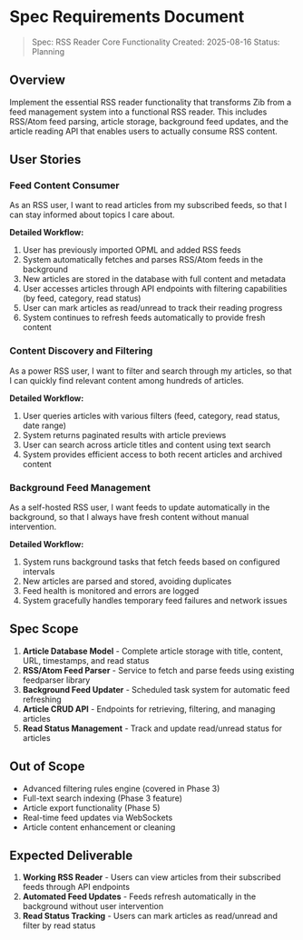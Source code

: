# Spec Requirements Document

> Spec: RSS Reader Core Functionality
> Created: 2025-08-16
> Status: Planning

## Overview

Implement the essential RSS reader functionality that transforms Zib from a feed management system into a functional RSS reader. This includes RSS/Atom feed parsing, article storage, background feed updates, and the article reading API that enables users to actually consume RSS content.

## User Stories

### Feed Content Consumer

As an RSS user, I want to read articles from my subscribed feeds, so that I can stay informed about topics I care about.

**Detailed Workflow:**
1. User has previously imported OPML and added RSS feeds
2. System automatically fetches and parses RSS/Atom feeds in the background
3. New articles are stored in the database with full content and metadata
4. User accesses articles through API endpoints with filtering capabilities (by feed, category, read status)
5. User can mark articles as read/unread to track their reading progress
6. System continues to refresh feeds automatically to provide fresh content

### Content Discovery and Filtering

As a power RSS user, I want to filter and search through my articles, so that I can quickly find relevant content among hundreds of articles.

**Detailed Workflow:**
1. User queries articles with various filters (feed, category, read status, date range)
2. System returns paginated results with article previews
3. User can search across article titles and content using text search
4. System provides efficient access to both recent articles and archived content

### Background Feed Management

As a self-hosted RSS user, I want feeds to update automatically in the background, so that I always have fresh content without manual intervention.

**Detailed Workflow:**
1. System runs background tasks that fetch feeds based on configured intervals
2. New articles are parsed and stored, avoiding duplicates
3. Feed health is monitored and errors are logged
4. System gracefully handles temporary feed failures and network issues

## Spec Scope

1. **Article Database Model** - Complete article storage with title, content, URL, timestamps, and read status
2. **RSS/Atom Feed Parser** - Service to fetch and parse feeds using existing feedparser library
3. **Background Feed Updater** - Scheduled task system for automatic feed refreshing
4. **Article CRUD API** - Endpoints for retrieving, filtering, and managing articles
5. **Read Status Management** - Track and update read/unread status for articles

## Out of Scope

- Advanced filtering rules engine (covered in Phase 3)
- Full-text search indexing (Phase 3 feature)
- Article export functionality (Phase 5)
- Real-time feed updates via WebSockets
- Article content enhancement or cleaning

## Expected Deliverable

1. **Working RSS Reader** - Users can view articles from their subscribed feeds through API endpoints
2. **Automated Feed Updates** - Feeds refresh automatically in the background without user intervention
3. **Read Status Tracking** - Users can mark articles as read/unread and filter by read status